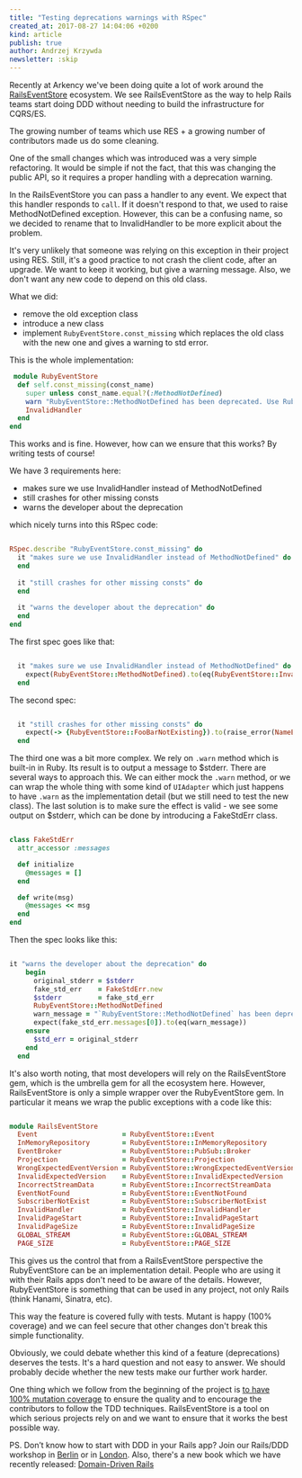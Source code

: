 ```yaml
---
title: "Testing deprecations warnings with RSpec"
created_at: 2017-08-27 14:04:06 +0200
kind: article
publish: true
author: Andrzej Krzywda
newsletter: :skip
---
```


Recently at Arkency we've been doing quite a lot of work around the [RailsEventStore](https://railseventstore.org) ecosystem. We see RailsEventStore as the way to help Rails teams start doing DDD without needing to build the infrastructure for CQRS/ES. 

The growing number of teams which use RES + a growing number of contributors made us do some cleaning.

One of the small changes which was introduced was a very simple refactoring. It would be simple if not the fact, that this was changing the public API, so it requires a proper handling with a deprecation warning.

<!-- more -->

In the RailsEventStore you can pass a handler to any event. We expect that this handler responds to `call`. If it doesn't respond to that, we used to raise MethodNotDefined exception. However, this can be a confusing name, so we decided to rename that to InvalidHandler to be more explicit about the problem.

It's very unlikely that someone was relying on this exception in their project using RES. Still, it's a good practice to not crash the client code, after an upgrade. We want to keep it working, but give a warning message. Also, we don't want any new code to depend on this old class.

What we did:

- remove the old exception class
- introduce a new class
- implement `RubyEventStore.const_missing` which replaces the old class with the new one and gives a warning to std error.

This is the whole implementation:

```ruby
 module RubyEventStore
  def self.const_missing(const_name)
    super unless const_name.equal?(:MethodNotDefined)
    warn "RubyEventStore::MethodNotDefined has been deprecated. Use RubyEventStore::InvalidHandler instead."
    InvalidHandler
  end
end
```

This works and is fine. However, how can we ensure that this works? By writing tests of course!

We have 3 requirements here:

- makes sure we use InvalidHandler instead of MethodNotDefined
- still crashes for other missing consts
- warns the developer about the deprecation

which nicely turns into this RSpec code:

```ruby

RSpec.describe "RubyEventStore.const_missing" do
  it "makes sure we use InvalidHandler instead of MethodNotDefined" do
  end
  
  it "still crashes for other missing consts" do
  end
  
  it "warns the developer about the deprecation" do
  end
end
```

The first spec goes like that:

```ruby

  it "makes sure we use InvalidHandler instead of MethodNotDefined" do
    expect(RubyEventStore::MethodNotDefined).to(eq(RubyEventStore::InvalidHandler))
  end
```

The second spec:

```ruby

  it "still crashes for other missing consts" do
    expect(-> {RubyEventStore::FooBarNotExisting}).to(raise_error(NameError))
  end
```

The third one was a bit more complex. We rely on `.warn` method which is built-in in Ruby. Its result is to output a message to $stderr. There are several ways to approach this. We can either mock the `.warn` method, or we can wrap the whole thing with some kind of `UIAdapter` which just happens to have `.warn` as the implementation detail (but we still need to test the new class). The last solution is to make sure the effect is valid - we see some output on $stderr, which can be done by introducing a FakeStdErr class.

```ruby

class FakeStdErr
  attr_accessor :messages

  def initialize
    @messages = []
  end

  def write(msg)
    @messages << msg
  end
end
```

Then the spec looks like this:

```ruby

it "warns the developer about the deprecation" do
    begin
      original_stderr = $stderr
      fake_std_err    = FakeStdErr.new
      $stderr         = fake_std_err
      RubyEventStore::MethodNotDefined
      warn_message = "`RubyEventStore::MethodNotDefined` has been deprecated. Use `RubyEventStore::InvalidHandler` instead."
      expect(fake_std_err.messages[0]).to(eq(warn_message))
    ensure
      $std_err = original_stderr
    end
  end
```

It's also worth noting, that most developers will rely on the RailsEventStore gem, which is the umbrella gem for all the ecosystem here. However, RailsEventStore is only a simple wrapper over the RubyEventStore gem. In particular it means we wrap the public exceptions with a code like this:

```ruby

module RailsEventStore
  Event                     = RubyEventStore::Event
  InMemoryRepository        = RubyEventStore::InMemoryRepository
  EventBroker               = RubyEventStore::PubSub::Broker
  Projection                = RubyEventStore::Projection
  WrongExpectedEventVersion = RubyEventStore::WrongExpectedEventVersion
  InvalidExpectedVersion    = RubyEventStore::InvalidExpectedVersion
  IncorrectStreamData       = RubyEventStore::IncorrectStreamData
  EventNotFound             = RubyEventStore::EventNotFound
  SubscriberNotExist        = RubyEventStore::SubscriberNotExist
  InvalidHandler            = RubyEventStore::InvalidHandler
  InvalidPageStart          = RubyEventStore::InvalidPageStart
  InvalidPageSize           = RubyEventStore::InvalidPageSize
  GLOBAL_STREAM             = RubyEventStore::GLOBAL_STREAM
  PAGE_SIZE                 = RubyEventStore::PAGE_SIZE
```

This gives us the control that from a RailsEventStore perspective the RubyEventStore can be an implementation detail. People who are using it with their Rails apps don't need to be aware of the details. However, RubyEventStore is something that can be used in any project, not only Rails (think Hanami, Sinatra, etc).

This way the feature is covered fully with tests. Mutant is happy (100% coverage) and we can feel secure that other changes don't break this simple functionality.

Obviously, we could debate whether this kind of a feature (deprecations) deserves the tests. It's a hard question and not easy to answer. We should probably decide whether the new tests make our further work harder. 

One thing which we follow from the beginning of the project is [to have 100% mutation coverage](http://blog.arkency.com/2015/04/why-i-want-to-introduce-mutation-testing-to-the-rails-event-store-gem/) to ensure the quality and to encourage the contributors to follow the TDD techniques. RailsEventStore is a tool on which serious projects rely on and we want to ensure that it works the best possible way.

PS. Don’t know how to start with DDD in your Rails app? Join our Rails/DDD workshop in [Berlin](http://blog.arkency.com/ddd-training/) or in [London](http://blog.arkency.com/domain-driven-rails-workshop-london/). Also, there's a new book which we have recently released: [Domain-Driven Rails](http://blog.arkency.com/domain-driven-rails/)